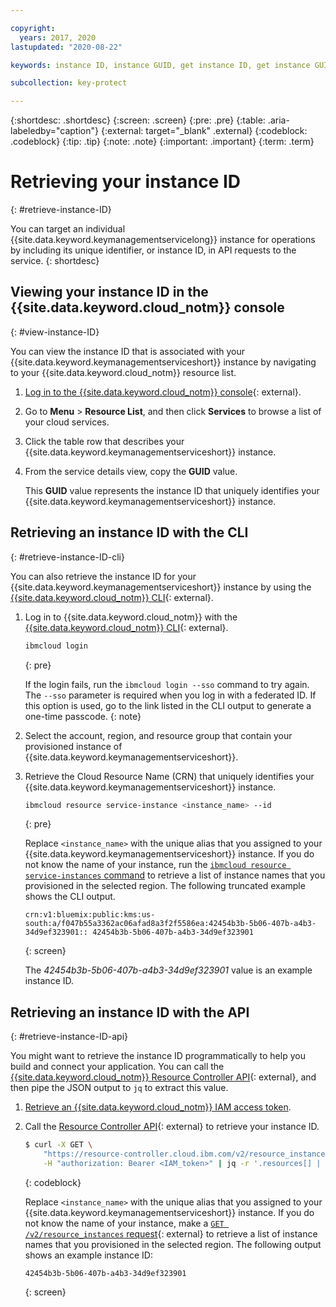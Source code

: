 ```yaml
---

copyright:
  years: 2017, 2020
lastupdated: "2020-08-22"

keywords: instance ID, instance GUID, get instance ID, get instance GUID, instance ID API, instance ID CLI

subcollection: key-protect

---
```


{:shortdesc: .shortdesc}
{:screen: .screen}
{:pre: .pre}
{:table: .aria-labeledby="caption"}
{:external: target="_blank" .external}
{:codeblock: .codeblock}
{:tip: .tip}
{:note: .note}
{:important: .important}
{:term: .term}

# Retrieving your instance ID
{: #retrieve-instance-ID}

You can target an individual {{site.data.keyword.keymanagementservicelong}}
instance for operations by including its unique identifier, or instance
ID, in API requests to the service.
{: shortdesc}

## Viewing your instance ID in the {{site.data.keyword.cloud_notm}} console
{: #view-instance-ID}

You can view the instance ID that is associated with your
{{site.data.keyword.keymanagementserviceshort}} instance by navigating
to your {{site.data.keyword.cloud_notm}} resource list.

1. [Log in to the {{site.data.keyword.cloud_notm}} console](https://{DomainName}/){: external}.

2. Go to **Menu** &gt; **Resource List**, and then click **Services** to browse
   a list of your cloud services.

3. Click the table row that describes your
   {{site.data.keyword.keymanagementserviceshort}} instance.

4. From the service details view, copy the **GUID** value.

    This **GUID** value represents the instance ID that uniquely identifies your
    {{site.data.keyword.keymanagementserviceshort}} instance.

## Retrieving an instance ID with the CLI
{: #retrieve-instance-ID-cli}

You can also retrieve the instance ID for your
{{site.data.keyword.keymanagementserviceshort}} instance by using the
[{{site.data.keyword.cloud_notm}} CLI](/docs/cli?topic=cli-getting-started){: external}.

1. Log in to {{site.data.keyword.cloud_notm}} with the
   [{{site.data.keyword.cloud_notm}} CLI](/docs/cli?topic=cli-getting-started){: external}.

    ```sh
    ibmcloud login
    ```
    {: pre}

    If the login fails, run the `ibmcloud login --sso` command to try again. The
    `--sso` parameter is required when you log in with a federated ID. If this
    option is used, go to the link listed in the CLI output to generate a
    one-time passcode.
    {: note}

2. Select the account, region, and resource group that contain your provisioned
   instance of {{site.data.keyword.keymanagementserviceshort}}.

3. Retrieve the Cloud Resource Name (CRN) that uniquely identifies your
   {{site.data.keyword.keymanagementserviceshort}} instance.

    ```sh
    ibmcloud resource service-instance <instance_name> --id
    ```
    {: pre}

    Replace `<instance_name>` with the unique alias that you assigned to your
    {{site.data.keyword.keymanagementserviceshort}} instance. If you do not know the name of your instance,
    run the [`ibmcloud resource service-instances` command](/docs/cli?topic=cli-ibmcloud_commands_resource#ibmcloud_resource_service_instances) to retrieve a list of instance names that you provisioned
    in the selected region. The following truncated example shows the CLI output.

    ```plaintext
    crn:v1:bluemix:public:kms:us-south:a/f047b55a3362ac06afad8a3f2f5586ea:42454b3b-5b06-407b-a4b3-34d9ef323901:: 42454b3b-5b06-407b-a4b3-34d9ef323901
    ```
    {: screen}

    The _42454b3b-5b06-407b-a4b3-34d9ef323901_ value is an example instance ID.

## Retrieving an instance ID with the API
{: #retrieve-instance-ID-api}

You might want to retrieve the instance ID programmatically to help you build
and connect your application. You can call the
[{{site.data.keyword.cloud_notm}} Resource Controller API](/apidocs/resource-controller){: external},
and then pipe the JSON output to `jq` to extract this value.

1. [Retrieve an {{site.data.keyword.cloud_notm}} IAM access token](/docs/key-protect?topic=key-protect-retrieve-access-token).

2. Call the
   [Resource Controller API](/apidocs/resource-controller){: external}
   to retrieve your instance ID.

    ```sh
    $ curl -X GET \
        "https://resource-controller.cloud.ibm.com/v2/resource_instances" \
        -H "authorization: Bearer <IAM_token>" | jq -r '.resources[] | select(.name | contains("<instance_name>")) | .guid'
    ```
    {: codeblock}

    Replace `<instance_name>` with the unique alias that you assigned to your
    {{site.data.keyword.keymanagementserviceshort}} instance. If you do not know the name of your instance,
    make a [`GET /v2/resource_instances` request](/apidocs/resource-controller/resource-controller#list-resource-instances){: external}
    to retrieve a list of instance names that you provisioned in the selected region. The following output shows an 
    example instance ID:

    ```plaintext
    42454b3b-5b06-407b-a4b3-34d9ef323901
    ```
    {: screen}
